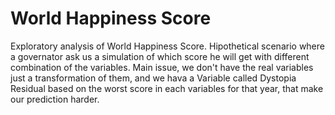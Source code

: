 # World Happiness Score

Exploratory analysis of World Happiness Score. Hipothetical scenario where a governator ask us a simulation of which score he will get with different combination of the variables. Main issue, we don't have the real variables just a transformation of them, and we hava a Variable called Dystopia Residual based on the worst score in each variables for that year, that make our prediction harder.
 
